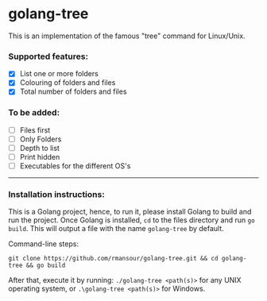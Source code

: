 # golang-tree
This is an implementation of the famous "tree" command for Linux/Unix.

### Supported features:
- [x] List one or more folders
- [x] Colouring of folders and files
- [x] Total number of folders and files

### To be added:
- [ ] Files first
- [ ] Only Folders
- [ ] Depth to list
- [ ] Print hidden
- [ ] Executables for the different OS's
---
### Installation instructions:

This is a Golang project, hence, to run it, please install Golang to build and run the project.
Once Golang is installed, `cd` to the files directory and run `go build`. This will output a file with the name `golang-tree` by default.

Command-line steps:
```
git clone https://github.com/rmansour/golang-tree.git && cd golang-tree && go build
```

After that, execute it by running: `./golang-tree <path(s)>` for any UNIX operating system, or `.\golang-tree <path(s)>` for Windows.
